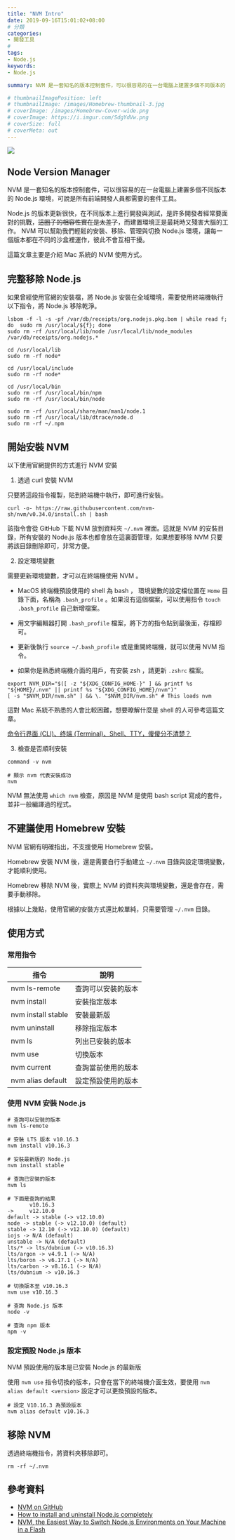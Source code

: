```yaml
---
title: "NVM Intro"
date: 2019-09-16T15:01:02+08:00
# 分類
categories:
- 開發工具
# 
tags:
- Node.js
keywords:
- Node.js

summary: NVM 是一套知名的版本控制套件，可以很容易的在一台電腦上建置多個不同版本的 Node.js 環境，可說是所有前端開發人員都需要的套件工具。

# thumbnailImagePosition: left
# thumbnailImage: /images/Homebrew-thumbnail-3.jpg
# coverImage: /images/Homebrew-Cover-wide.png
# coverImage: https://i.imgur.com/SdgYdVw.png
# coverSize: full
# coverMeta: out
---
```


![](https://i.imgur.com/vQgEPya.png)

## Node Version Manager

NVM 是一套知名的版本控制套件，可以很容易的在一台電腦上建置多個不同版本的 Node.js 環境，可說是所有前端開發人員都需要的套件工具。

Node.js 的版本更新很快，在不同版本上進行開發與測試，是許多開發者經常要面對的挑戰，~~這圈子的相容性實在是太差了~~，而建置環境正是最耗時又殘害大腦的工作。 NVM 可以幫助我們輕鬆的安裝、移除、管理與切換 Node.js 環境，讓每一個版本都在不同的沙盒裡運作，彼此不會互相干擾。

這篇文章主要是介紹 Mac 系統的 NVM 使用方式。

## 完整移除 Node.js

如果曾經使用官網的安裝檔，將 Node.js 安裝在全域環境，需要使用終端機執行以下指令，將 Node.js 移除乾淨。

```bash=
lsbom -f -l -s -pf /var/db/receipts/org.nodejs.pkg.bom | while read f; do  sudo rm /usr/local/${f}; done
sudo rm -rf /usr/local/lib/node /usr/local/lib/node_modules /var/db/receipts/org.nodejs.*

cd /usr/local/lib
sudo rm -rf node*

cd /usr/local/include
sudo rm -rf node*

cd /usr/local/bin
sudo rm -rf /usr/local/bin/npm
sudo rm -rf /usr/local/bin/node

sudo rm -rf /usr/local/share/man/man1/node.1
sudo rm -rf /usr/local/lib/dtrace/node.d
sudo rm -rf ~/.npm
```

## 開始安裝 NVM

以下使用官網提供的方式進行 NVM 安裝

1. 透過 curl 安裝 NVM 

只要將這段指令複製，貼到終端機中執行，即可進行安裝。

```
curl -o- https://raw.githubusercontent.com/nvm-sh/nvm/v0.34.0/install.sh | bash
```

該指令會從 GitHub 下載 NVM 放到資料夾 `~/.nvm` 裡面。這就是 NVM 的安裝目錄，所有安裝的 Node.js 版本也都會放在這裏面管理，如果想要移除 NVM 只要將該目錄刪除即可，非常方便。

2. 設定環境變數

需要更新環境變數，才可以在終端機使用 NVM 。

* MacOS 終端機預設使用的 shell 為 bash ， 環境變數的設定檔位置在 `Home` 目錄下面，名稱為 `.bash_profile` 。如果沒有這個檔案，可以使用指令 `touch .bash_profile` 自己新增檔案。
 
* 用文字編輯器打開 `.bash_profile` 檔案，將下方的指令貼到最後面，存檔即可。

* 更新後執行 `source ~/.bash_profile` 或是重開終端機，就可以使用 NVM 指令。

* 如果你是熟悉終端機介面的用戶，有安裝 zsh ，請更新 `.zshrc` 檔案。

```bash=
export NVM_DIR="$([ -z "${XDG_CONFIG_HOME-}" ] && printf %s "${HOME}/.nvm" || printf %s "${XDG_CONFIG_HOME}/nvm")"
[ -s "$NVM_DIR/nvm.sh" ] && \. "$NVM_DIR/nvm.sh" # This loads nvm
```

這對 Mac 系統不熟悉的人會比較困難，想要暸解什麼是 shell 的人可參考這篇文章。

[命令行界面 (CLI)、终端 (Terminal)、Shell、TTY，傻傻分不清楚？](https://printempw.github.io/the-difference-between-cli-terminal-shell-tty/)

3. 檢查是否順利安裝

```
command -v nvm

# 顯示 nvm 代表安裝成功
nvm
```

NVM 無法使用 `which nvm` 檢查，原因是 NVM 是使用 bash script 寫成的套件，並非一般編譯過的程式。

## 不建議使用 Homebrew 安裝

NVM 官網有明確指出，不支援使用 Homebrew 安裝。

Homebrew 安裝 NVM 後，還是需要自行手動建立 `~/.nvm` 目錄與設定環境變數，才能順利使用。

Homebrew 移除 NVM 後，實際上 NVM 的資料夾與環境變數，還是會存在，需要手動移除。

根據以上幾點，使用官網的安裝方式還比較單純，只需要管理 `~/.nvm` 目錄。

## 使用方式

### 常用指令

| 指令                         | 說明                |
| -----------------------     | ------------------- |
| nvm ls-remote               | 查詢可以安裝的版本     |
| nvm install <version>       | 安裝指定版本          |
| nvm install stable          | 安裝最新版            |
| nvm uninstall <version>     | 移除指定版本          |
| nvm ls                      | 列出已安裝的版本      |
| nvm use <version>           | 切換版本            |
| nvm current                 | 查詢當前使用的版本    |
| nvm alias default <version> | 設定預設使用的版本    |

### 使用 NVM 安裝 Node.js

```bash=
# 查詢可以安裝的版本
nvm ls-remote

# 安裝 LTS 版本 v10.16.3
nvm install v10.16.3

# 安裝最新版的 Node.js
nvm install stable

# 查詢已安裝的版本
nvm ls

# 下面是查詢的結果
       v10.16.3
->     v12.10.0
default -> stable (-> v12.10.0)
node -> stable (-> v12.10.0) (default)
stable -> 12.10 (-> v12.10.0) (default)
iojs -> N/A (default)
unstable -> N/A (default)
lts/* -> lts/dubnium (-> v10.16.3)
lts/argon -> v4.9.1 (-> N/A)
lts/boron -> v6.17.1 (-> N/A)
lts/carbon -> v8.16.1 (-> N/A)
lts/dubnium -> v10.16.3

# 切換版本至 v10.16.3
nvm use v10.16.3

# 查詢 Node.js 版本
node -v

# 查詢 npm 版本
npm -v
```

### 設定預設 Node.js 版本

NVM 預設使用的版本是已安裝 Node.js 的最新版

使用 `nvm use` 指令切換的版本，只會在當下的終端機介面生效，要使用 `nvm alias default <version>` 設定才可以更換預設的版本。

```
# 設定 V10.16.3 為預設版本
nvm alias default v10.16.3
```

## 移除 NVM

透過終端機指令，將資料夾移除即可。

```
rm -rf ~/.nvm
```

## 參考資料

* [NVM on GitHub](https://github.com/nvm-sh/nvm#installation-and-update)
* [How to install and uninstall Node.js completely](https://www.dev.education/blog/2019/02/26/how-to-install-and-uninstall-nodejs-completely)
* [NVM, the Easiest Way to Switch Node.js Environments on Your Machine in a Flash](https://itnext.io/nvm-the-easiest-way-to-switch-node-js-environments-on-your-machine-in-a-flash-17babb7d5f1b)